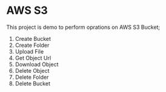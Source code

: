 # AWS S3
This project is demo to perform oprations on AWS S3 Bucket;
1) Create Bucket
2) Create Folder
3) Upload File
4) Get Object Url
5) Download Object
6) Delete Object
7) Delete Folder
8) Delete Bucket
